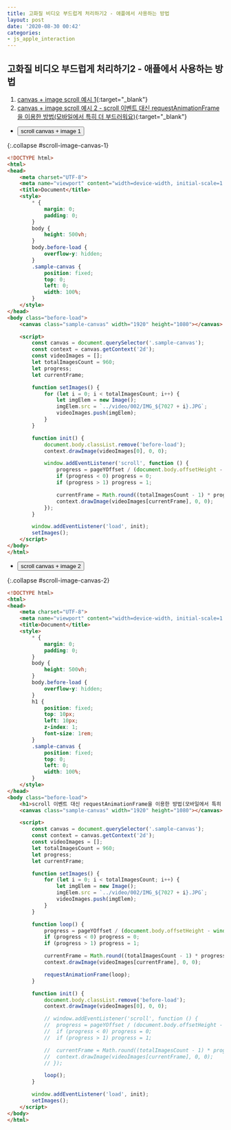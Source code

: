 ```yaml
---
title: 고화질 비디오 부드럽게 처리하기2 - 애플에서 사용하는 방법
layout: post
date: '2020-08-30 00:42'
categories:
- js_apple_interaction
---
```


## 고화질 비디오 부드럽게 처리하기2 - 애플에서 사용하는 방법

1. [canvas + image scroll 예시 1](/static/img/interaction/ex02/apple-clone-v6/videotest/03-canvas-1.html){:target="_blank"}
2. [canvas + image scroll 예시 2 - scroll 이벤트 대신 requestAnimationFrame을 이용한 방법(모바일에서 특히 더 부드러워요)](/static/img/interaction/ex02/apple-clone-v6/videotest/03-canvas-2.html){:target="_blank"}


  
* <button data-toggle="collapse" data-target="#scroll-image-canvas-1">scroll canvas + image 1</button>

{:.collapse #scroll-image-canvas-1}
```html
<!DOCTYPE html>
<html>
<head>
	<meta charset="UTF-8">
	<meta name="viewport" content="width=device-width, initial-scale=1.0">
	<title>Document</title>
	<style>
		* {
			margin: 0;
			padding: 0;
		}
		body {
			height: 500vh;
		}
		body.before-load {
			overflow-y: hidden;
		}
		.sample-canvas {
			position: fixed;
			top: 0;
			left: 0;
			width: 100%;
		}
	</style>
</head>
<body class="before-load">
	<canvas class="sample-canvas" width="1920" height="1080"></canvas>

	<script>
		const canvas = document.querySelector('.sample-canvas');
		const context = canvas.getContext('2d');
		const videoImages = [];
		let totalImagesCount = 960;
		let progress;
		let currentFrame;

		function setImages() {
			for (let i = 0; i < totalImagesCount; i++) {
				let imgElem = new Image();
				imgElem.src = `../video/002/IMG_${7027 + i}.JPG`;
				videoImages.push(imgElem);
			}
		}

		function init() {
			document.body.classList.remove('before-load');
			context.drawImage(videoImages[0], 0, 0);

			window.addEventListener('scroll', function () {
				progress = pageYOffset / (document.body.offsetHeight - window.innerHeight);
				if (progress < 0) progress = 0;
				if (progress > 1) progress = 1;

				currentFrame = Math.round((totalImagesCount - 1) * progress);
				context.drawImage(videoImages[currentFrame], 0, 0);
			});
		}

		window.addEventListener('load', init);
		setImages();
	</script>
</body>
</html>
```

* <button data-toggle="collapse" data-target="#scroll-image-canvas-2">scroll canvas + image 2</button>

{:.collapse #scroll-image-canvas-2}
```html
<!DOCTYPE html>
<html>
<head>
	<meta charset="UTF-8">
	<meta name="viewport" content="width=device-width, initial-scale=1.0">
	<title>Document</title>
	<style>
		* {
			margin: 0;
			padding: 0;
		}
		body {
			height: 500vh;
		}
		body.before-load {
			overflow-y: hidden;
		}
        h1 {
            position: fixed;
            top: 10px;
            left: 10px;
            z-index: 1;
            font-size: 1rem;
        }
		.sample-canvas {
			position: fixed;
			top: 0;
			left: 0;
			width: 100%;
		}
	</style>
</head>
<body class="before-load">
    <h1>scroll 이벤트 대신 requestAnimationFrame을 이용한 방법(모바일에서 특히 더 부드러워요)</h1>
	<canvas class="sample-canvas" width="1920" height="1080"></canvas>

	<script>
		const canvas = document.querySelector('.sample-canvas');
		const context = canvas.getContext('2d');
		const videoImages = [];
		let totalImagesCount = 960;
		let progress;
		let currentFrame;

		function setImages() {
			for (let i = 0; i < totalImagesCount; i++) {
				let imgElem = new Image();
				imgElem.src = `../video/002/IMG_${7027 + i}.JPG`;
				videoImages.push(imgElem);
			}
		}

		function loop() {
			progress = pageYOffset / (document.body.offsetHeight - window.innerHeight);
			if (progress < 0) progress = 0;
			if (progress > 1) progress = 1;

			currentFrame = Math.round((totalImagesCount - 1) * progress);
			context.drawImage(videoImages[currentFrame], 0, 0);

			requestAnimationFrame(loop);
		}

		function init() {
			document.body.classList.remove('before-load');
			context.drawImage(videoImages[0], 0, 0);

			// window.addEventListener('scroll', function () {
			// 	progress = pageYOffset / (document.body.offsetHeight - window.innerHeight);
			// 	if (progress < 0) progress = 0;
			// 	if (progress > 1) progress = 1;

			// 	currentFrame = Math.round((totalImagesCount - 1) * progress);
			// 	context.drawImage(videoImages[currentFrame], 0, 0);
			// });

			loop();
		}

		window.addEventListener('load', init);
		setImages();
	</script>
</body>
</html>
```